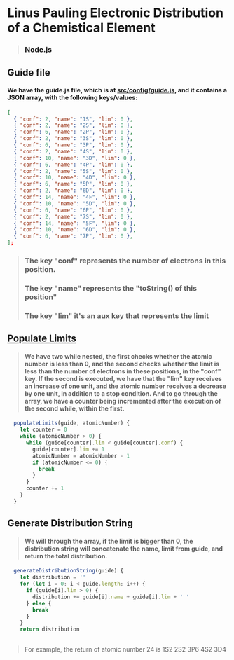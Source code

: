 # Linus Pauling Electronic Distribution of a Chemistical Element 
> ### [Node.js](https://nodejs.org/en/)

##  Guide file
#### We have the guide.js file, which is at [src/config/guide.js](https://github.com/NicolasLopes7/linus-pauling-electronic-distribution/blob/master/src/config/guide.js), and it contains a JSON array, with the following keys/values: 
```json
[
  { "conf": 2, "name": "1S", "lim": 0 },
  { "conf": 2, "name": "2S", "lim": 0 },
  { "conf": 6, "name": "2P", "lim": 0 },
  { "conf": 2, "name": "3S", "lim": 0 },
  { "conf": 6, "name": "3P", "lim": 0 },
  { "conf": 2, "name": "4S", "lim": 0 },
  { "conf": 10, "name": "3D", "lim": 0 },
  { "conf": 6, "name": "4P", "lim": 0 },
  { "conf": 2, "name": "5S", "lim": 0 },
  { "conf": 10, "name": "4D", "lim": 0 },
  { "conf": 6, "name": "5P", "lim": 0 },
  { "conf": 2, "name": "6D", "lim": 0 },
  { "conf": 14, "name": "4F", "lim": 0 },
  { "conf": 10, "name": "5D", "lim": 0 },
  { "conf": 6, "name": "6P", "lim": 0 },
  { "conf": 2, "name": "7S", "lim": 0 },
  { "conf": 14, "name": "5F", "lim": 0 },
  { "conf": 10, "name": "6D", "lim": 0 },
  { "conf": 6, "name": "7P", "lim": 0 },
];
```
> ### The key "conf" represents the number of electrons in this position.
> ### The key "name" represents the "toString() of this position"
> ### The key "lim" it's an aux key that represents the limit

## [Populate Limits](src/utils/GenerateDistributionString.js)
>#### We have two while nested, the first checks whether the atomic number is less than 0, and the second checks whether the limit is less than the number of electrons in these positions, in the "conf" key. If the second is executed, we have that the "lim" key receives an increase of one unit, and the atomic number receives a decrease by one unit, in addition to a stop condition. And to go through the array, we have a counter being incremented after the execution of the second while, within the first.
```javascript
  populateLimits(guide, atomicNumber) {
    let counter = 0
    while (atomicNumber > 0) {
      while (guide[counter].lim < guide[counter].conf) {
        guide[counter].lim += 1
        atomicNumber = atomicNumber - 1
        if (atomicNumber <= 0) {
          break
        }
      }
      counter += 1
    }
  }
```
## Generate Distribution String
>#### We will through the array, if the limit is bigger than 0, the distribution string will concatenate the name, limit from guide, and return the total distribution. 
```javascript
  generateDistributionString(guide) {
    let distribution = ''
    for (let i = 0; i < guide.length; i++) {
      if (guide[i].lim > 0) {
        distribution += guide[i].name + guide[i].lim + ' '
      } else {
        break
      }
    }
    return distribution
  
  ```
  > For example, the return of atomic number 24 is 1S2 2S2 3P6 4S2 3D4 